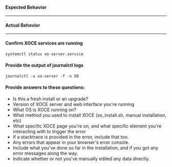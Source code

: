 #### Expected Behavior

<!-- what you expect to happen goes here -->

-----

#### Actual Behavior

<!-- what actually happens goes here -->

-----

#### Confirm XOCE services are running

```systemctl status xo-server.service```

#### Provide the output of journalctl logs

```journalctl -u xo-server -f -n 50```
 
#### Provide answers to these questions:

- Is this a fresh install or an upgrade? 
- Version of XOCE server and web interface you're running
- What OS is XOCE running on?
- What method you used to install XOCE (xo_install.sh, manual installation, etc)
- What specific XOCE page you're on, and what specific element you're interacting with to trigger the error
- If a stacktrace is provided in the error, include that too.
- Any errors that appear in your browser's error console.
- Include what you've done so far in the installation, and if you got any error messages along the way.
- Indicate whether or not you've manually edited any data directly.

<!-- Please do not post an issue without answering the related questions above. If you have opened a different issue and already answered these questions, answer them again, once for every ticket. It will be next to impossible for us to help you. -->

